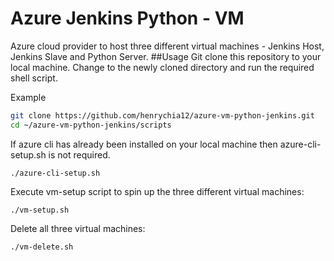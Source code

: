 # Azure Jenkins Python - VM
Azure cloud provider to host three different virtual machines - Jenkins Host, Jenkins Slave and Python Server.
##Usage
Git clone this repository to your local machine. Change to the newly cloned directory and run the required shell script.

Example
```bash
git clone https://github.com/henrychia12/azure-vm-python-jenkins.git
cd ~/azure-vm-python-jenkins/scripts
``` 
If azure cli has already been installed on your local machine then azure-cli-setup.sh is not required. 
```
./azure-cli-setup.sh
```
Execute vm-setup script to spin up the three different virtual machines:
```
./vm-setup.sh
```
Delete all three virtual machines:
```
./vm-delete.sh
```  
